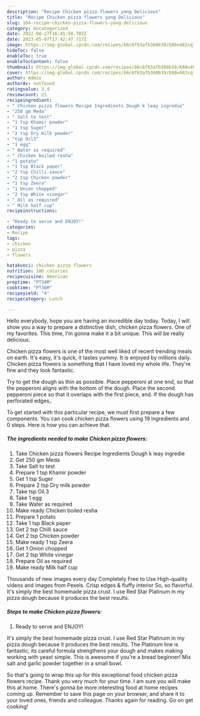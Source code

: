 ```yaml
---
description: "Recipe Chicken pizza flowers yang Delicious"
title: "Recipe Chicken pizza flowers yang Delicious"
slug: 164-recipe-chicken-pizza-flowers-yang-delicious
category: Uncategorized
date: 2022-08-27T16:45:58.702Z
date: 2023-05-07T17:42:47.717Z
image: https://img-global.cpcdn.com/recipes/b6c6f63afb360b39/680x482cq70/chicken-pizza-flowers-recipe-main-photo.jpg
hideToc: false
enableToc: true
enableTocContent: false
thumbnail: https://img-global.cpcdn.com/recipes/b6c6f63afb360b39/680x482cq70/chicken-pizza-flowers-recipe-main-photo.jpg
cover: https://img-global.cpcdn.com/recipes/b6c6f63afb360b39/680x482cq70/chicken-pizza-flowers-recipe-main-photo.jpg
author: Admin
authorAv: notfound
ratingvalue: 3.4
reviewcount: 21
recipeingredient:
- " Chicken pizza flowers Recipe Ingredients Dough k leay ingredie"
- "250 gm Meda"
- " Salt to test"
- "1 tsp Khamir powder"
- "1 tsp Suger"
- "2 tsp Dry milk powder"
- "tsp Oil3"
- "1 egg"
- " Water as required"
- " Chicken boiled resha"
- "1 potato"
- "1 tsp Black paper"
- "2 tsp Chilli sauce"
- "2 tsp Chicken powder"
- "1 tsp Zeera"
- "1 Onion chopped"
- "2 tsp White vinegar"
- " Oil as required"
- " Milk half cup"
recipeinstructions:

- "Ready to serve and ENJOY!"
categories:
- Recipe
tags:
- chicken
- pizza
- flowers

katakunci: chicken pizza flowers 
nutrition: 186 calories
recipecuisine: American
preptime: "PT34M"
cooktime: "PT36M"
recipeyield: "4"
recipecategory: Lunch

---
```



Hello everybody, hope you are having an incredible day today. Today, I will show you a way to prepare a distinctive dish, chicken pizza flowers. One of my favorites. This time, I'm gonna make it a bit unique. This will be really delicious.

Chicken pizza flowers is one of the most well liked of recent trending meals on earth. It's easy, it's quick, it tastes yummy. It is enjoyed by millions daily. Chicken pizza flowers is something that I have loved my whole life. They're fine and they look fantastic.

Try to get the dough as thin as possible. Place pepperoni at one end, so that the pepperoni aligns with the bottom of the dough. Place the second pepperoni piece so that it overlaps with the first piece, and. If the dough has perforated edges,.


To get started with this particular recipe, we must first prepare a few components. You can cook chicken pizza flowers using 19 ingredients and 0 steps. Here is how you can achieve that.

<!--inarticleads1-->

##### The ingredients needed to make Chicken pizza flowers:

1. Take  Chicken pizza flowers Recipe Ingredients Dough k leay ingredie
1. Get 250 gm Meda
1. Take  Salt to test
1. Prepare 1 tsp Khamir powder
1. Get 1 tsp Suger
1. Prepare 2 tsp Dry milk powder
1. Take tsp Oil.3
1. Take 1 egg
1. Take  Water as required
1. Make ready  Chicken boiled resha
1. Prepare 1 potato
1. Take 1 tsp Black paper
1. Get 2 tsp Chilli sauce
1. Get 2 tsp Chicken powder
1. Make ready 1 tsp Zeera
1. Get 1 Onion chopped
1. Get 2 tsp White vinegar
1. Prepare  Oil as required
1. Make ready  Milk half cup


Thousands of new images every day Completely Free to Use High-quality videos and images from Pexels. Crisp edges &amp; fluffy interior So, so flavorful. It&#39;s simply the best homemade pizza crust. I use Red Star Platinum in my pizza dough because it produces the best results. 

<!--inarticleads2-->

##### Steps to make Chicken pizza flowers:


1. Ready to serve and ENJOY!

It&#39;s simply the best homemade pizza crust. I use Red Star Platinum in my pizza dough because it produces the best results. The Platinum line is fantastic; its careful formula strengthens your dough and makes making working with yeast simple. This is awesome if you&#39;re a bread beginner! Mix salt and garlic powder together in a small bowl. 

So that's going to wrap this up for this exceptional food chicken pizza flowers recipe. Thank you very much for your time. I am sure you will make this at home. There's gonna be more interesting food at home recipes coming up. Remember to save this page on your browser, and share it to your loved ones, friends and colleague. Thanks again for reading. Go on get cooking!
